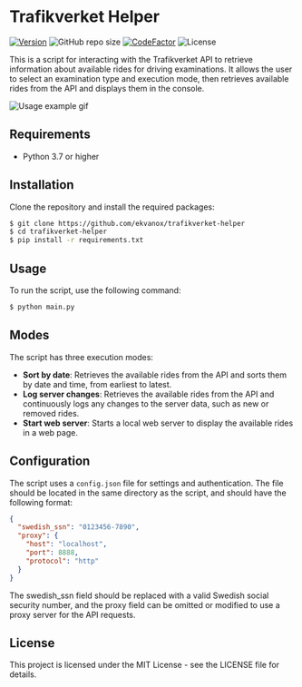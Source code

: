# Trafikverket Helper

[![Version](https://img.shields.io/github/v/release/ekvanox/trafikverket-helper)](https://img.shields.io/github/v/release/ekvanox/trafikverket-helper)
![GitHub repo size](https://img.shields.io/github/repo-size/ekvanox/trafikverket-helper)
[![CodeFactor](https://www.codefactor.io/repository/github/ekvanox/trafikverket-helper/badge)](https://www.codefactor.io/repository/github/ekvanox/trafikverket-helper)
![License](https://img.shields.io/github/license/ekvanox/trafikverket-helper)

This is a script for interacting with the Trafikverket API to retrieve information about available rides for driving examinations. It allows the user to select an examination type and execution mode, then retrieves available rides from the API and displays them in the console.

![Usage example gif](https://github.com/ekvanox/trafikverket-helper/blob/master/images/usage.gif?raw=true)

## Requirements

- Python 3.7 or higher

## Installation

Clone the repository and install the required packages:

```sh
$ git clone https://github.com/ekvanox/trafikverket-helper
$ cd trafikverket-helper
$ pip install -r requirements.txt
```

## Usage

To run the script, use the following command:

```sh
$ python main.py
```

## Modes

The script has three execution modes:

- **Sort by date**: Retrieves the available rides from the API and sorts them by date and time, from earliest to latest.
- **Log server changes**: Retrieves the available rides from the API and continuously logs any changes to the server data, such as new or removed rides.
- **Start web server**: Starts a local web server to display the available rides in a web page.

## Configuration

The script uses a `config.json` file for settings and authentication. The file should be located in the same directory as the script, and should have the following format:

```json
{
  "swedish_ssn": "0123456-7890",
  "proxy": {
    "host": "localhost",
    "port": 8888,
    "protocol": "http"
  }
}
```

The swedish_ssn field should be replaced with a valid Swedish social security number, and the proxy field can be omitted or modified to use a proxy server for the API requests.

## License

This project is licensed under the MIT License - see the LICENSE file for details.